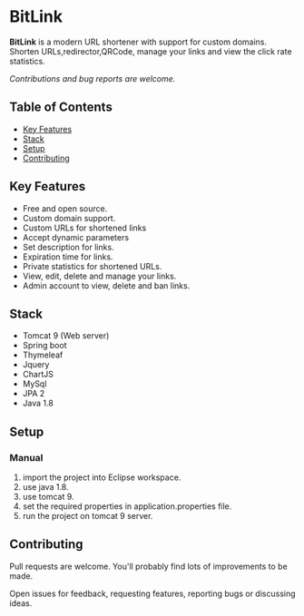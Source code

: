 # BitLink

**BitLink** is a modern URL shortener with support for custom domains. Shorten URLs,redirector,QRCode, manage your links and view the click rate statistics.


_Contributions and bug reports are welcome._

## Table of Contents

- [Key Features](#key-features)
- [Stack](#stack)
- [Setup](#setup)
- [Contributing](#contributing)

## Key Features

- Free and open source.
- Custom domain support.
- Custom URLs for shortened links
- Accept dynamic parameters
- Set description for links.
- Expiration time for links.
- Private statistics for shortened URLs.
- View, edit, delete and manage your links.
- Admin account to view, delete and ban links.

## Stack

- Tomcat 9 (Web server)
- Spring boot 
- Thymeleaf  
- Jquery 
- ChartJS 
- MySql 
- JPA 2
- Java 1.8

## Setup

### Manual

1. import the project into Eclipse workspace.
2. use java 1.8.
3. use tomcat 9.
4. set the required properties in application.properties file.
5. run the project on tomcat 9 server.


## Contributing

Pull requests are welcome. You'll probably find lots of improvements to be made.

Open issues for feedback, requesting features, reporting bugs or discussing ideas.


